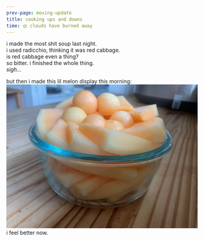 ```yaml
---
prev-page: moving-update
title: cooking ups and downs
time: 🌞 clouds have burned away
---
```

i made the most shit soup last night.  
i used radicchio, thinking it was red cabbage.  
is red cabbage even a thing?  
so bitter. i finished the whole thing.  
*sigh...*

but then i made this lil melon display 
this morning:  
![](/assets/images/melon_display2.png "baller moves")
i feel better now.  